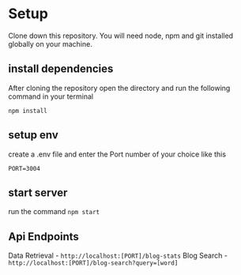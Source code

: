 # Setup

Clone down this repository. You will need node, npm and git installed globally on your machine.

## install dependencies 
After cloning the repository open the directory and run the following command in your terminal

`npm install`

## setup env
create a .env file and enter the Port number of your choice like this

`PORT=3004`

## start server

run the command `npm start`

## Api Endpoints

Data Retrieval - `http://localhost:[PORT]/blog-stats`
Blog Search - `http://localhost:[PORT]/blog-search?query=[word]`
